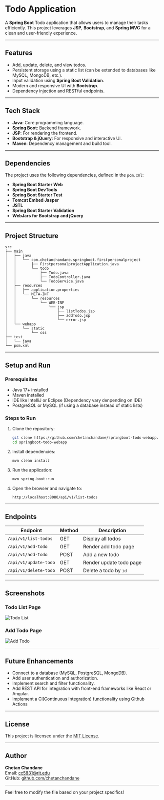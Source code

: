 
# Todo Application

A **Spring Boot** Todo application that allows users to manage their tasks efficiently. This project leverages **JSP**, **Bootstrap**, and **Spring MVC** for a clean and user-friendly experience.

---

## Features

- Add, update, delete, and view todos.
- Persistent storage using a static list (can be extended to databases like MySQL, MongoDB, etc.).
- Input validation using **Spring Boot Validation**.
- Modern and responsive UI with **Bootstrap**.
- Dependency injection and RESTful endpoints.

---

## Tech Stack

- **Java**: Core programming language.
- **Spring Boot**: Backend framework.
- **JSP**: For rendering the frontend.
- **Bootstrap & jQuery**: For responsive and interactive UI.
- **Maven**: Dependency management and build tool.

---

## Dependencies

The project uses the following dependencies, defined in the `pom.xml`:

- **Spring Boot Starter Web**
- **Spring Boot DevTools**
- **Spring Boot Starter Test**
- **Tomcat Embed Jasper**
- **JSTL**
- **Spring Boot Starter Validation**
- **WebJars for Bootstrap and jQuery**

---

## Project Structure

```
src
├── main
│   ├── java
│   │   └── com.chetanchandane.springboot.firstpersonalproject
│   │       ├── FirstpersonalprojectApplication.java
│   │       └── todo
│   │           ├── Todo.java
│   │           ├── TodoController.java
│   │           └── TodoService.java
│   ├── resources
│   │   ├── application.properties
│   │   └── META-INF
│   │       └── resources
│   │           └── WEB-INF
│   │               └── jsp
│   │                   ├── listTodos.jsp
│   │                   ├── addTodo.jsp
│   │                   └── error.jsp
│   └── webapp
│       └── static
│           └── css
├── test
│   └── java
└── pom.xml
```

---

## Setup and Run

### Prerequisites

- Java 17+ installed
- Maven installed
- IDE like IntelliJ or Eclipse (Dependency vary denpending on IDE)
- PostgreSQL or MySQL (if using a database instead of static lists)

### Steps to Run

1. Clone the repository:
   ```bash
   git clone https://github.com/chetanchandane/springboot-todo-webapp.git
   cd springboot-todo-webapp
   ```

2. Install dependencies:
   ```bash
   mvn clean install
   ```

3. Run the application:
   ```bash
   mvn spring-boot:run
   ```

4. Open the browser and navigate to:
   ```
   http://localhost:8080/api/v1/list-todos
   ```

---

## Endpoints

| Endpoint               | Method | Description                |
|------------------------|--------|----------------------------|
| `/api/v1/list-todos`   | GET    | Display all todos          |
| `/api/v1/add-todo`     | GET    | Render add todo page       |
| `/api/v1/add-todo`     | POST   | Add a new todo             |
| `/api/v1/update-todo`  | GET    | Render update todo page    |
| `/api/v1/delete-todo`  | POST   | Delete a todo by `id`      |

---

## Screenshots

### Todo List Page

![Todo List](path/to/screenshot-listTodos.png)

### Add Todo Page

![Add Todo](path/to/screenshot-addTodo.png)

---

## Future Enhancements

- Connect to a database (MySQL, PostgreSQL, MongoDB).
- Add user authentication and authorization.
- Implement search and filter functionality.
- Add REST API for integration with front-end frameworks like React or Angular.
- Implement a CI(Continuous Integration) functionality using Github Actions

---

## License

This project is licensed under the [MIT License](LICENSE).

---

## Author

**Chetan Chandane**  
Email: cc5831@rit.edu  
GitHub: [github.com/chetanchandane](https://github.com/chetanchandane)

---

Feel free to modify the file based on your project specifics!
